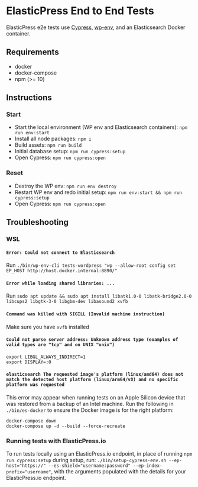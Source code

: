 # ElasticPress End to End Tests

ElasticPress e2e tests use [Cypress](https://www.cypress.io/), [wp-env](https://developer.wordpress.org/block-editor/reference-guides/packages/packages-env/), and an Elasticsearch Docker container.

## Requirements

* docker
* docker-compose
* npm (>= 10)

## Instructions

### Start

* Start the local environment (WP env and Elasticsearch containers): `npm run env:start`
* Install all node packages: `npm i`
* Build assets: `npm run build`
* Initial database setup: `npm run cypress:setup`
* Open Cypress: `npm run cypress:open`

### Reset

* Destroy the WP env: `npm run env destroy`
* Restart WP env and redo initial setup: `npm run env:start && npm run cypress:setup`
* Open Cypress: `npm run cypress:open`

## Troubleshooting

### WSL

#### `Error: Could not connect to Elasticsearch`

Run `./bin/wp-env-cli tests-wordpress "wp --allow-root config set EP_HOST http://host.docker.internal:8890/"`

#### `Error while loading shared libraries: ...`

Run `sudo apt update && sudo apt install libatk1.0-0 libatk-bridge2.0-0 libcups2 libgtk-3-0 libgbm-dev libasound2 xvfb`

#### `Command was killed with SIGILL (Invalid machine instruction)`

Make sure you have `xvfb` installed

#### `Could not parse server address: Unknown address type (examples of valid types are "tcp" and on UNIX "unix")`

```
export LIBGL_ALWAYS_INDIRECT=1
export DISPLAY=:0
```

#### `elasticsearch The requested image's platform (linux/amd64) does not match the detected host platform (linux/arm64/v8) and no specific platform was requested`

This error may appear when running tests on an Apple Silicon device that was restored from a backup of an Intel machine. Run the following in `./bin/es-docker` to ensure the Docker image is for the right platform:

```
docker-compose down
docker-compose up -d --build --force-recreate
```

### Running tests with ElasticPress.io

To run tests locally using an ElasticPress.io endpoint, in place of running `npm run cypress:setup` during setup, run: `./bin/setup-cypress-env.sh --ep-host="https://" --es-shield="username:password" --ep-index-prefix="username"`, with the arguments populated with the details for your ElasticPress.io endpoint.
